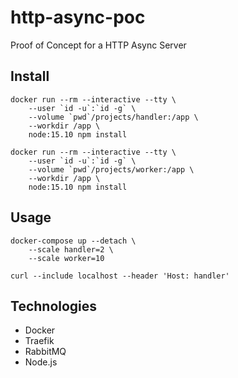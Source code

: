 # http-async-poc

Proof of Concept for a HTTP Async Server

## Install

```
docker run --rm --interactive --tty \
    --user `id -u`:`id -g` \
    --volume `pwd`/projects/handler:/app \
    --workdir /app \
    node:15.10 npm install

docker run --rm --interactive --tty \
    --user `id -u`:`id -g` \
    --volume `pwd`/projects/worker:/app \
    --workdir /app \
    node:15.10 npm install
```

## Usage

```
docker-compose up --detach \
    --scale handler=2 \
    --scale worker=10
```

```
curl --include localhost --header 'Host: handler'
```

## Technologies

* Docker
* Traefik
* RabbitMQ
* Node.js
